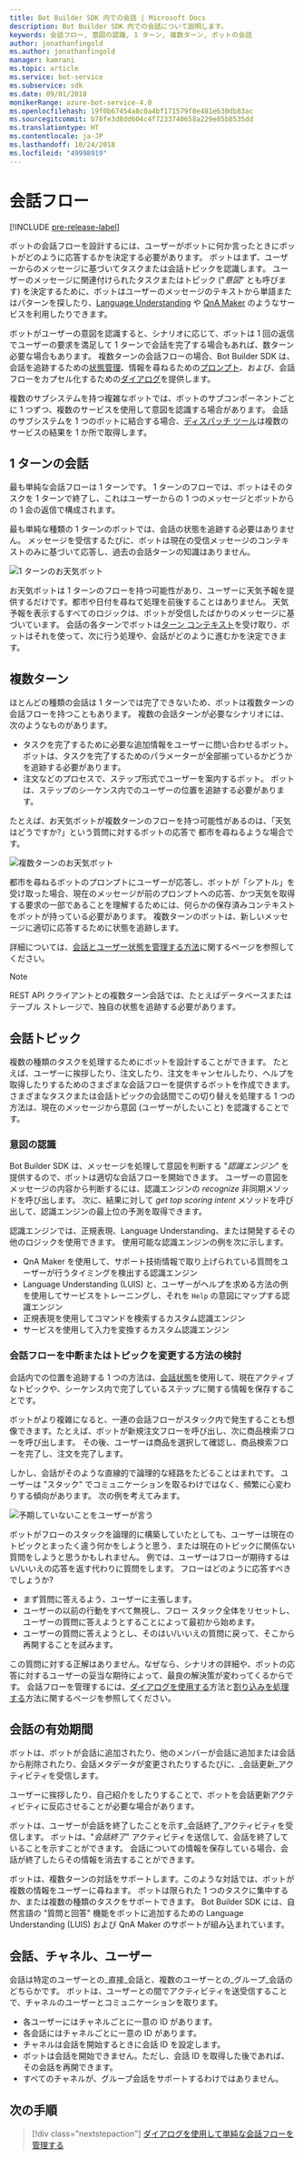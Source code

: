 ```yaml
---
title: Bot Builder SDK 内での会話 | Microsoft Docs
description: Bot Builder SDK 内での会話について説明します。
keywords: 会話フロー, 意図の認識, 1 ターン, 複数ターン, ボットの会話
author: jonathanfingold
ms.author: jonathanfingold
manager: kamrani
ms.topic: article
ms.service: bot-service
ms.subservice: sdk
ms.date: 09/01/2018
monikerRange: azure-bot-service-4.0
ms.openlocfilehash: 19f0b67454a8c0a4bf171579f8e481e630db83ac
ms.sourcegitcommit: b78fe3d8dd604c4f7233740658a229e85b8535dd
ms.translationtype: HT
ms.contentlocale: ja-JP
ms.lasthandoff: 10/24/2018
ms.locfileid: "49998919"
---
```

# <a name="conversation-flow"></a>会話フロー
[!INCLUDE [pre-release-label](../includes/pre-release-label.md)]

ボットの会話フローを設計するには、ユーザーがボットに何か言ったときにボットがどのように応答するかを決定する必要があります。 ボットはまず、ユーザーからのメッセージに基づいてタスクまたは会話トピックを認識します。 ユーザーのメッセージに関連付けられたタスクまたはトピック ("*意図*" とも呼びます) を決定するために、ボットはユーザーのメッセージのテキストから単語またはパターンを探したり、[Language Understanding](bot-builder-concept-luis.md) や [QnA Maker](https://docs.microsoft.com/en-us/azure/cognitive-services/qnamaker/overview/overview) のようなサービスを利用したりできます。

ボットがユーザーの意図を認識すると、シナリオに応じて、ボットは 1 回の返信でユーザーの要求を満足して 1 ターンで会話を完了する場合もあれば、数ターン必要な場合もあります。 複数ターンの会話フローの場合、Bot Builder SDK は、会話を追跡するための[状態管理](./bot-builder-howto-v4-state.md)、情報を尋ねるための[プロンプト](bot-builder-prompts.md)、および、会話フローをカプセル化するための[ダイアログ](bot-builder-dialog-manage-conversation-flow.md)を提供します。

複数のサブシステムを持つ複雑なボットでは、ボットのサブコンポーネントごとに 1 つずつ、複数のサービスを使用して意図を認識する場合があります。 会話のサブシステムを 1 つのボットに結合する場合、[ディスパッチ ツール](bot-builder-tutorial-dispatch.md)は複数のサービスの結果を 1 か所で取得します。

<!-- 
A conversation identifies a series of activities sent between a bot and a user on a specific channel and represents an interaction between one or more bots and either a _direct_ conversation with a specific user or a _group_ conversation with multiple users.
A bot communicates with a user on a channel by receiving activities from, and sending activities to the user.

- Each user has an ID that is unique per channel.
- Each conversation has an ID that is unique per channel.
- The channel sets the conversation ID when it starts the conversation.
- The bot cannot start a conversation; however, once it has a conversation ID, it can resume that conversation.
- Not all channels support group conversations.
-->

## <a name="single-turn-conversation"></a>1 ターンの会話

最も単純な会話フローは 1 ターンです。 1 ターンのフローでは、ボットはそのタスクを 1 ターンで終了し、これはユーザーからの 1 つのメッセージとボットからの 1 会の返信で構成されます。

<!-- The following isn't always true, it's a generalization -->

最も単純な種類の 1 ターンのボットでは、会話の状態を追跡する必要はありません。 メッセージを受信するたびに、ボットは現在の受信メッセージのコンテキストのみに基づいて応答し、過去の会話ターンの知識はありません。

![1 ターンのお天気ボット](./media/concept-conversation/weather-single-turn.png)

お天気ボットは 1 ターンのフローを持つ可能性があり、ユーザーに天気予報を提供するだけです。都市や日付を尋ねて処理を前後することはありません。 天気予報を表示するすべてのロジックは、ボットが受信したばかりのメッセージに基づいています。 会話の各ターンでボットは[ターン コンテキスト](bot-builder-concept-activity-processing.md#turn-context)を受け取り、ボットはそれを使って、次に行う処理や、会話がどのように進むかを決定できます。

## <a name="multiple-turns"></a>複数ターン

ほとんどの種類の会話は 1 ターンでは完了できないため、ボットは複数ターンの会話フローを持つこともあります。 複数の会話ターンが必要なシナリオには、次のようなものがあります。

* タスクを完了するために必要な追加情報をユーザーに問い合わせるボット。 ボットは、タスクを完了するためのパラメーターが全部揃っているかどうかを追跡する必要があります。
* 注文などのプロセスで、ステップ形式でユーザーを案内するボット。 ボットは、ステップのシーケンス内でのユーザーの位置を追跡する必要があります。

たとえば、お天気ボットが複数ターンのフローを持つ可能性があるのは、「天気はどうですか?」という質問に対するボットの応答で 都市を尋ねるような場合です。

![複数ターンのお天気ボット](./media/concept-conversation/weather-multi-turn.png)

都市を尋ねるボットのプロンプトにユーザーが応答し、ボットが「シアトル」を受け取った場合、現在のメッセージが前のプロンプトへの応答、かつ天気を取得する要求の一部であることを理解するためには、何らかの保存済みコンテキストをボットが持っている必要があります。 複数ターンのボットは、新しいメッセージに適切に応答するために状態を追跡します。

詳細については、[会話とユーザー状態を管理する方法](bot-builder-howto-v4-state.md)に関するページを参照してください。

> [!NOTE]
> REST API クライアントとの複数ターン会話では、たとえばデータベースまたはテーブル ストレージで、独自の状態を追跡する必要があります。

## <a name="conversation-topics"></a>会話トピック

複数の種類のタスクを処理するためにボットを設計することができます。 たとえば、ユーザーに挨拶したり、注文したり、注文をキャンセルしたり、ヘルプを取得したりするためのさまざまな会話フローを提供するボットを作成できます。 さまざまなタスクまたは会話トピックの会話間でこの切り替えを処理する 1 つの方法は、現在のメッセージから意図 (ユーザーがしたいこと) を認識することです。

### <a name="recognize-intent"></a>意図の認識

Bot Builder SDK は、メッセージを処理して意図を判断する "_認識エンジン_" を提供するので、ボットは適切な会話フローを開始できます。 ユーザーの意図をメッセージの内容から判断するには、認識エンジンの _recognize_ 非同期メソッドを呼び出します。 次に、結果に対して _get top scoring intent_ メソッドを呼び出して、認識エンジンの最上位の予測を取得できます。

認識エンジンでは、正規表現、Language Understanding、または開発するその他のロジックを使用できます。 使用可能な認識エンジンの例を次に示します。

* QnA Maker を使用して、サポート技術情報で取り上げられている質問をユーザーが行うタイミングを検出する認識エンジン
* Language Understanding (LUIS) と、ユーザーがヘルプを求める方法の例を使用してサービスをトレーニングし、それを `Help` の意図にマップする認識エンジン
* 正規表現を使用してコマンドを検索するカスタム認識エンジン
* サービスを使用して入力を変換するカスタム認識エンジン

### <a name="consider-how-to-interrupt-conversation-flow-or-change-topics"></a>会話フローを中断またはトピックを変更する方法の検討

会話内での位置を追跡する 1 つの方法は、[会話状態](bot-builder-howto-v4-state.md)を使用して、現在アクティブなトピックや、シーケンス内で完了しているステップに関する情報を保存することです。

ボットがより複雑になると、一連の会話フローがスタック内で発生することも想像できます。たとえば、ボットが新規注文フローを呼び出し、次に商品検索フローを呼び出します。 その後、ユーザーは商品を選択して確認し、商品検索フローを完了し、注文を完了します。

しかし、会話がそのような直線的で論理的な経路をたどることはまれです。 ユーザーは "スタック" でコミュニケーションを取るわけではなく、頻繁に心変わりする傾向があります。 次の例を考えてみます。

![予期していないことをユーザーが言う](./media/concept-conversation/interruption.png)

ボットがフローのスタックを論理的に構築していたとしても、ユーザーは現在のトピックとまったく違う何かをしようと思う、または現在のトピックに関係ない質問をしようと思うかもしれません。 例では、ユーザーはフローが期待するはい/いいえの応答を返す代わりに質問をします。 フローはどのように応答すべきでしょうか? 

* まず質問に答えるよう、ユーザーに主張します。
* ユーザーの以前の行動をすべて無視し、フロー スタック全体をリセットし、ユーザーの質問に答えようとすることによって最初から始めます。
* ユーザーの質問に答えようとし、そのはい/いいえの質問に戻って、そこから再開することを試みます。

この質問に対する正解はありません。なぜなら、シナリオの詳細や、ボットの応答に対するユーザーの妥当な期待によって、最良の解決策が変わってくるからです。 会話フローを管理するには、[ダイアログを使用する](bot-builder-dialog-manage-conversation-flow.md)方法と[割り込みを処理する](bot-builder-howto-handle-user-interrupt.md)方法に関するページを参照してください。

## <a name="conversation-lifetime"></a>会話の有効期間

<!-- Note: these activities are dependent on whether the channel actually sends them. Also, we should add links --> ボットは、ボットが会話に追加されたり、他のメンバーが会話に追加または会話から削除されたり、会話メタデータが変更されたりするたびに、_会話更新_アクティビティを受信します。
ユーザーに挨拶したり、自己紹介をしたりすることで、ボットを会話更新アクティビティに反応させることが必要な場合があります。

ボットは、ユーザーが会話を終了したことを示す_会話終了_アクティビティを受信します。 ボットは、"_会話終了_" アクティビティを送信して、会話を終了していることを示すことができます。
会話についての情報を保存している場合、会話が終了したらその情報を消去することができます。

<!--  Types of conversations -->

ボットは、複数ターンの対話をサポートします。このような対話では、ボットが複数の情報をユーザーに尋ねます。 ボットは限られた 1 つのタスクに集中するか、または複数の種類のタスクをサポートできます。
Bot Builder SDK には、自然言語の "質問と回答" 機能をボットに追加するための Language Understanding (LUIS) および QnA Maker のサポートが組み込まれています。

## <a name="conversations-channels-and-users"></a>会話、チャネル、ユーザー

会話は特定のユーザーとの_直接_会話と、複数のユーザーとの_グループ_会話のどちらかです。
ボットは、ユーザーとの間でアクティビティを送受信することで、チャネルのユーザーとコミュニケーションを取ります。

* 各ユーザーにはチャネルごとに一意の ID があります。
* 各会話にはチャネルごとに一意の ID があります。
* チャネルは会話を開始するときに会話 ID を設定します。
* ボットは会話を開始できません。ただし、会話 ID を取得した後であれば、その会話を再開できます。
* すべてのチャネルが、グループ会話をサポートするわけではありません。

## <a name="next-steps"></a>次の手順

> [!div class="nextstepaction"]
> [ダイアログを使用して単純な会話フローを管理する](bot-builder-dialog-manage-conversation-flow.md)

<!-- In addition, your bot can send activities back to the user, either _proactively_, in response to internal logic, or _reactively_, in response to an activity from the user or channel.-->
<!--TODO: Link to messaging how tos.-->
